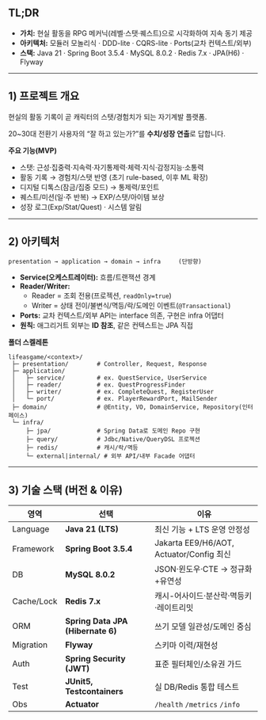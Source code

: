 ## TL;DR

- **가치:** 현실 활동을 RPG 메커닉(레벨·스탯·퀘스트)으로 시각화하여 지속 동기 제공
- **아키텍처:** 모듈러 모놀리식 · DDD-lite · CQRS-lite · Ports(교차 컨텍스트/외부)
- **스택:** Java 21 · Spring Boot 3.5.4 · MySQL 8.0.2 · Redis 7.x · JPA(H6) · Flyway
---

## 1) 프로젝트 개요

현실의 활동 기록이 곧 캐릭터의 스탯/경험치가 되는 자기계발 플랫폼.

20~30대 전환기 사용자의 “잘 하고 있는가?”를 **수치/성장 연출**로 답합니다.

**주요 기능(MVP)**

- 스탯: 근성·집중력·지속력·자기통제력·체력·지식·감정지능·소통력
- 활동 기록 → 경험치/스탯 반영 (초기 rule-based, 이후 ML 확장)
- 디지털 디톡스(잠금/집중 모드) → 통제력/포인트
- 퀘스트/미션(일·주 반복) → EXP/스탯/아이템 보상
- 성장 로그(Exp/Stat/Quest) · 시스템 알림

---

## 2) 아키텍처

```
presentation → application → domain → infra     (단방향)
```

- **Service(오케스트레이터):** 흐름/트랜잭션 경계
- **Reader/Writer:**
    - Reader = 조회 전용(프로젝션, `readOnly=true`)
    - Writer = 상태 전이/불변식/멱등/락/도메인 이벤트(`@Transactional`)
- **Ports:** 교차 컨텍스트/외부 API는 interface 의존, 구현은 infra 어댑터
- **원칙:** 애그리거트 외부는 **ID 참조**, 같은 컨텍스트는 JPA 직접

**폴더 스켈레톤**

```
lifeasgame/<context>/
 ├─ presentation/        # Controller, Request, Response
 ├─ application/
 │   ├─ service/         # ex. QuestService, UserService
 │   ├─ reader/          # ex. QuestProgressFinder
 │   ├─ writer/          # ex. CompleteQuest, RegisterUser
 │   └─ port/            # ex. PlayerRewardPort, MailSender
 ├─ domain/              # @Entity, VO, DomainService, Repository(인터페이스)
 └─ infra/
     ├─ jpa/             # Spring Data로 도메인 Repo 구현
     ├─ query/           # Jdbc/Native/QueryDSL 프로젝션
     ├─ redis/           # 캐시/락/멱등
     └─ external|internal/ # 외부 API/내부 Facade 어댑터

```

---

## 3) 기술 스택 (버전 & 이유)

| 영역 | 선택 | 이유 |
| --- | --- | --- |
| Language | **Java 21 (LTS)** | 최신 기능 + LTS 운영 안정성 |
| Framework | **Spring Boot 3.5.4** | Jakarta EE9/H6/AOT, Actuator/Config 최신 |
| DB | **MySQL 8.0.2** | JSON·윈도우·CTE → 정규화+유연성 |
| Cache/Lock | **Redis 7.x** | 캐시-어사이드·분산락·멱등키·레이트리밋 |
| ORM | **Spring Data JPA (Hibernate 6)** | 쓰기 모델 일관성/도메인 중심 |
| Migration | **Flyway** | 스키마 이력/재현성 |
| Auth | **Spring Security (JWT)** | 표준 필터체인/소유권 가드 |
| Test | **JUnit5, Testcontainers** | 실 DB/Redis 통합 테스트 |
| Obs | **Actuator** | `/health` `/metrics` `/info` |